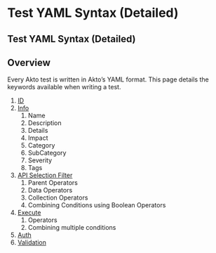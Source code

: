 # Test YAML Syntax (Detailed)

## Test YAML Syntax (Detailed)

## Overview

Every Akto test is written in Akto’s YAML format. This page details the keywords available when writing a test.

1. [ID](id.md)
2. [Info](info.md)
   1. Name
   2. Description
   3. Details
   4. Impact
   5. Category
   6. SubCategory
   7. Severity
   8. Tags
3. [API Selection Filter](api-selection-filters.md)
   1. Parent Operators
   2. Data Operators
   3. Collection Operators
   4. Combining Conditions using Boolean Operators
4. [Execute](execute.md)
   1. Operators
   2. Combining multiple conditions
5. [Auth](auth.md)
6. [Validation](validation.md)
